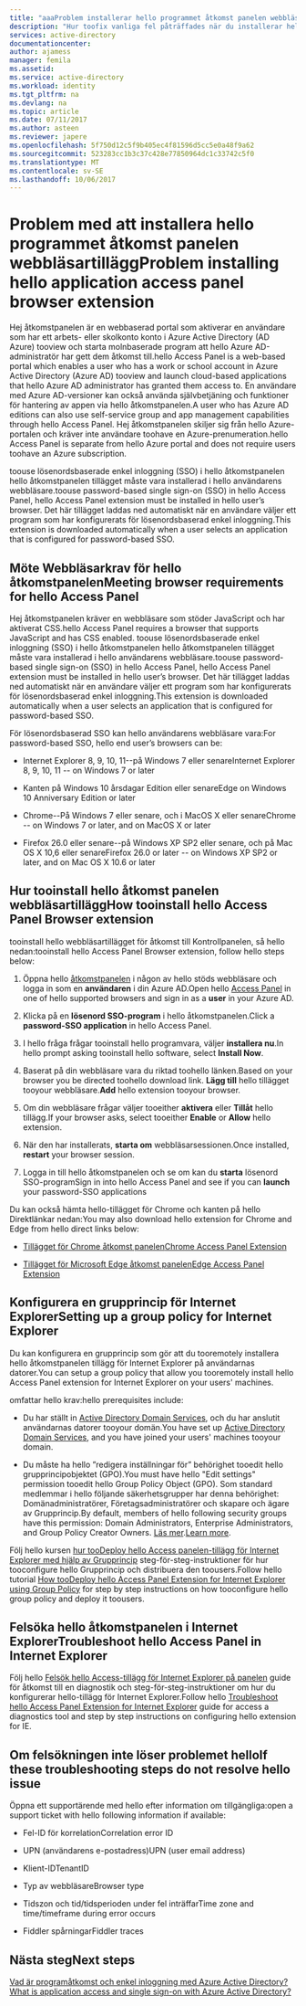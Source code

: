 ```yaml
---
title: "aaaProblem installerar hello programmet åtkomst panelen webbläsartillägget | Microsoft Docs"
description: "Hur toofix vanliga fel påträffades när du installerar hello åtkomst panelen webbläsartillägg"
services: active-directory
documentationcenter: 
author: ajamess
manager: femila
ms.assetid: 
ms.service: active-directory
ms.workload: identity
ms.tgt_pltfrm: na
ms.devlang: na
ms.topic: article
ms.date: 07/11/2017
ms.author: asteen
ms.reviewer: japere
ms.openlocfilehash: 5f750d12c5f9b405ec4f81596d5cc5e0a48f9a62
ms.sourcegitcommit: 523283cc1b3c37c428e77850964dc1c33742c5f0
ms.translationtype: MT
ms.contentlocale: sv-SE
ms.lasthandoff: 10/06/2017
---
```

# <a name="problem-installing-hello-application-access-panel-browser-extension"></a><span data-ttu-id="8d633-103">Problem med att installera hello programmet åtkomst panelen webbläsartillägg</span><span class="sxs-lookup"><span data-stu-id="8d633-103">Problem installing hello application access panel browser extension</span></span>

<span data-ttu-id="8d633-104">Hej åtkomstpanelen är en webbaserad portal som aktiverar en användare som har ett arbets- eller skolkonto konto i Azure Active Directory (AD Azure) tooview och starta molnbaserade program att hello Azure AD-administratör har gett dem åtkomst till.</span><span class="sxs-lookup"><span data-stu-id="8d633-104">hello Access Panel is a web-based portal which enables a user who has a work or school account in Azure Active Directory (Azure AD) tooview and launch cloud-based applications that hello Azure AD administrator has granted them access to.</span></span> <span data-ttu-id="8d633-105">En användare med Azure AD-versioner kan också använda självbetjäning och funktioner för hantering av appen via hello åtkomstpanelen.</span><span class="sxs-lookup"><span data-stu-id="8d633-105">A user who has Azure AD editions can also use self-service group and app management capabilities through hello Access Panel.</span></span> <span data-ttu-id="8d633-106">Hej åtkomstpanelen skiljer sig från hello Azure-portalen och kräver inte användare toohave en Azure-prenumeration.</span><span class="sxs-lookup"><span data-stu-id="8d633-106">hello Access Panel is separate from hello Azure portal and does not require users toohave an Azure subscription.</span></span>

<span data-ttu-id="8d633-107">toouse lösenordsbaserade enkel inloggning (SSO) i hello åtkomstpanelen hello åtkomstpanelen tillägget måste vara installerad i hello användarens webbläsare.</span><span class="sxs-lookup"><span data-stu-id="8d633-107">toouse password-based single sign-on (SSO) in hello Access Panel, hello Access Panel extension must be installed in hello user’s browser.</span></span> <span data-ttu-id="8d633-108">Det här tillägget laddas ned automatiskt när en användare väljer ett program som har konfigurerats för lösenordsbaserad enkel inloggning.</span><span class="sxs-lookup"><span data-stu-id="8d633-108">This extension is downloaded automatically when a user selects an application that is configured for password-based SSO.</span></span>

## <a name="meeting-browser-requirements-for-hello-access-panel"></a><span data-ttu-id="8d633-109">Möte Webbläsarkrav för hello åtkomstpanelen</span><span class="sxs-lookup"><span data-stu-id="8d633-109">Meeting browser requirements for hello Access Panel</span></span>

<span data-ttu-id="8d633-110">Hej åtkomstpanelen kräver en webbläsare som stöder JavaScript och har aktiverat CSS.</span><span class="sxs-lookup"><span data-stu-id="8d633-110">hello Access Panel requires a browser that supports JavaScript and has CSS enabled.</span></span> <span data-ttu-id="8d633-111">toouse lösenordsbaserade enkel inloggning (SSO) i hello åtkomstpanelen hello åtkomstpanelen tillägget måste vara installerad i hello användarens webbläsare.</span><span class="sxs-lookup"><span data-stu-id="8d633-111">toouse password-based single sign-on (SSO) in hello Access Panel, hello Access Panel extension must be installed in hello user’s browser.</span></span> <span data-ttu-id="8d633-112">Det här tillägget laddas ned automatiskt när en användare väljer ett program som har konfigurerats för lösenordsbaserad enkel inloggning.</span><span class="sxs-lookup"><span data-stu-id="8d633-112">This extension is downloaded automatically when a user selects an application that is configured for password-based SSO.</span></span>

<span data-ttu-id="8d633-113">För lösenordsbaserad SSO kan hello användarens webbläsare vara:</span><span class="sxs-lookup"><span data-stu-id="8d633-113">For password-based SSO, hello end user’s browsers can be:</span></span>

-   <span data-ttu-id="8d633-114">Internet Explorer 8, 9, 10, 11--på Windows 7 eller senare</span><span class="sxs-lookup"><span data-stu-id="8d633-114">Internet Explorer 8, 9, 10, 11 -- on Windows 7 or later</span></span>

-   <span data-ttu-id="8d633-115">Kanten på Windows 10 årsdagar Edition eller senare</span><span class="sxs-lookup"><span data-stu-id="8d633-115">Edge on Windows 10 Anniversary Edition or later</span></span> 

-   <span data-ttu-id="8d633-116">Chrome--På Windows 7 eller senare, och i MacOS X eller senare</span><span class="sxs-lookup"><span data-stu-id="8d633-116">Chrome -- on Windows 7 or later, and on MacOS X or later</span></span>

-   <span data-ttu-id="8d633-117">Firefox 26.0 eller senare--på Windows XP SP2 eller senare, och på Mac OS X 10,6 eller senare</span><span class="sxs-lookup"><span data-stu-id="8d633-117">Firefox 26.0 or later -- on Windows XP SP2 or later, and on Mac OS X 10.6 or later</span></span>

## <a name="how-tooinstall-hello-access-panel-browser-extension"></a><span data-ttu-id="8d633-118">Hur tooinstall hello åtkomst panelen webbläsartillägg</span><span class="sxs-lookup"><span data-stu-id="8d633-118">How tooinstall hello Access Panel Browser extension</span></span>

<span data-ttu-id="8d633-119">tooinstall hello webbläsartillägget för åtkomst till Kontrollpanelen, så hello nedan:</span><span class="sxs-lookup"><span data-stu-id="8d633-119">tooinstall hello Access Panel Browser extension, follow hello steps below:</span></span>

1.  <span data-ttu-id="8d633-120">Öppna hello [åtkomstpanelen](https://myapps.microsoft.com) i någon av hello stöds webbläsare och logga in som en **användaren** i din Azure AD.</span><span class="sxs-lookup"><span data-stu-id="8d633-120">Open hello [Access Panel](https://myapps.microsoft.com) in one of hello supported browsers and sign in as a **user** in your Azure AD.</span></span>

2.  <span data-ttu-id="8d633-121">Klicka på en **lösenord SSO-program** i hello åtkomstpanelen.</span><span class="sxs-lookup"><span data-stu-id="8d633-121">Click a **password-SSO application** in hello Access Panel.</span></span>

3.  <span data-ttu-id="8d633-122">I hello fråga frågar tooinstall hello programvara, väljer **installera nu**.</span><span class="sxs-lookup"><span data-stu-id="8d633-122">In hello prompt asking tooinstall hello software, select **Install Now**.</span></span>

4.  <span data-ttu-id="8d633-123">Baserat på din webbläsare vara du riktad toohello länken.</span><span class="sxs-lookup"><span data-stu-id="8d633-123">Based on your browser you be directed toohello download link.</span></span> <span data-ttu-id="8d633-124">**Lägg till** hello tillägget tooyour webbläsare.</span><span class="sxs-lookup"><span data-stu-id="8d633-124">**Add** hello extension tooyour browser.</span></span>

5.  <span data-ttu-id="8d633-125">Om din webbläsare frågar väljer tooeither **aktivera** eller **Tillåt** hello tillägg.</span><span class="sxs-lookup"><span data-stu-id="8d633-125">If your browser asks, select tooeither **Enable** or **Allow** hello extension.</span></span>

6.  <span data-ttu-id="8d633-126">När den har installerats, **starta om** webbläsarsessionen.</span><span class="sxs-lookup"><span data-stu-id="8d633-126">Once installed, **restart** your browser session.</span></span>

7.  <span data-ttu-id="8d633-127">Logga in till hello åtkomstpanelen och se om kan du **starta** lösenord SSO-program</span><span class="sxs-lookup"><span data-stu-id="8d633-127">Sign in into hello Access Panel and see if you can **launch** your password-SSO applications</span></span>

<span data-ttu-id="8d633-128">Du kan också hämta hello-tillägget för Chrome och kanten på hello Direktlänkar nedan:</span><span class="sxs-lookup"><span data-stu-id="8d633-128">You may also download hello extension for Chrome and Edge from hello direct links below:</span></span>

-   [<span data-ttu-id="8d633-129">Tillägget för Chrome åtkomst panelen</span><span class="sxs-lookup"><span data-stu-id="8d633-129">Chrome Access Panel Extension</span></span>](https://chrome.google.com/webstore/detail/access-panel-extension/ggjhpefgjjfobnfoldnjipclpcfbgbhl)

-   [<span data-ttu-id="8d633-130">Tillägget för Microsoft Edge åtkomst panelen</span><span class="sxs-lookup"><span data-stu-id="8d633-130">Edge Access Panel Extension</span></span>](https://www.microsoft.com/store/apps/9pc9sckkzk84) 

## <a name="setting-up-a-group-policy-for-internet-explorer"></a><span data-ttu-id="8d633-131">Konfigurera en grupprincip för Internet Explorer</span><span class="sxs-lookup"><span data-stu-id="8d633-131">Setting up a group policy for Internet Explorer</span></span>

<span data-ttu-id="8d633-132">Du kan konfigurera en grupprincip som gör att du tooremotely installera hello åtkomstpanelen tillägg för Internet Explorer på användarnas datorer.</span><span class="sxs-lookup"><span data-stu-id="8d633-132">You can setup a group policy that allow you tooremotely install hello Access Panel extension for Internet Explorer on your users' machines.</span></span>

<span data-ttu-id="8d633-133">omfattar hello krav:</span><span class="sxs-lookup"><span data-stu-id="8d633-133">hello prerequisites include:</span></span>

-   <span data-ttu-id="8d633-134">Du har ställt in [Active Directory Domain Services](https://msdn.microsoft.com/library/aa362244%28v=vs.85%29.aspx), och du har anslutit användarnas datorer tooyour domän.</span><span class="sxs-lookup"><span data-stu-id="8d633-134">You have set up [Active Directory Domain Services](https://msdn.microsoft.com/library/aa362244%28v=vs.85%29.aspx), and you have joined your users' machines tooyour domain.</span></span>

-   <span data-ttu-id="8d633-135">Du måste ha hello ”redigera inställningar för” behörighet tooedit hello grupprincipobjektet (GPO).</span><span class="sxs-lookup"><span data-stu-id="8d633-135">You must have hello "Edit settings" permission tooedit hello Group Policy Object (GPO).</span></span> <span data-ttu-id="8d633-136">Som standard medlemmar i hello följande säkerhetsgrupper har denna behörighet: Domänadministratörer, Företagsadministratörer och skapare och ägare av Grupprincip.</span><span class="sxs-lookup"><span data-stu-id="8d633-136">By default, members of hello following security groups have this permission: Domain Administrators, Enterprise Administrators, and Group Policy Creator Owners.</span></span> <span data-ttu-id="8d633-137">[Läs mer](https://technet.microsoft.com/library/cc781991%28v=ws.10%29.aspx).</span><span class="sxs-lookup"><span data-stu-id="8d633-137">[Learn more](https://technet.microsoft.com/library/cc781991%28v=ws.10%29.aspx).</span></span>

<span data-ttu-id="8d633-138">Följ hello kursen [hur tooDeploy hello Access panelen-tillägg för Internet Explorer med hjälp av Grupprincip](active-directory-saas-ie-group-policy.md) steg-för-steg-instruktioner för hur tooconfigure hello Grupprincip och distribuera den toousers.</span><span class="sxs-lookup"><span data-stu-id="8d633-138">Follow hello tutorial [How tooDeploy hello Access Panel Extension for Internet Explorer using Group Policy](active-directory-saas-ie-group-policy.md) for step by step instructions on how tooconfigure hello group policy and deploy it toousers.</span></span>

## <a name="troubleshoot-hello-access-panel-in-internet-explorer"></a><span data-ttu-id="8d633-139">Felsöka hello åtkomstpanelen i Internet Explorer</span><span class="sxs-lookup"><span data-stu-id="8d633-139">Troubleshoot hello Access Panel in Internet Explorer</span></span>

<span data-ttu-id="8d633-140">Följ hello [Felsök hello Access-tillägg för Internet Explorer på panelen](active-directory-saas-ie-troubleshooting.md) guide för åtkomst till en diagnostik och steg-för-steg-instruktioner om hur du konfigurerar hello-tillägg för Internet Explorer.</span><span class="sxs-lookup"><span data-stu-id="8d633-140">Follow hello [Troubleshoot hello Access Panel Extension for Internet Explorer](active-directory-saas-ie-troubleshooting.md) guide for access a diagnostics tool and step by step instructions on configuring hello extension for IE.</span></span>

## <a name="if-these-troubleshooting-steps-do-not-resolve-hello-issue"></a><span data-ttu-id="8d633-141">Om felsökningen inte löser problemet hello</span><span class="sxs-lookup"><span data-stu-id="8d633-141">If these troubleshooting steps do not resolve hello issue</span></span>

<span data-ttu-id="8d633-142">Öppna ett supportärende med hello efter information om tillgängliga:</span><span class="sxs-lookup"><span data-stu-id="8d633-142">open a support ticket with hello following information if available:</span></span>

-   <span data-ttu-id="8d633-143">Fel-ID för korrelation</span><span class="sxs-lookup"><span data-stu-id="8d633-143">Correlation error ID</span></span>

-   <span data-ttu-id="8d633-144">UPN (användarens e-postadress)</span><span class="sxs-lookup"><span data-stu-id="8d633-144">UPN (user email address)</span></span>

-   <span data-ttu-id="8d633-145">Klient-ID</span><span class="sxs-lookup"><span data-stu-id="8d633-145">TenantID</span></span>

-   <span data-ttu-id="8d633-146">Typ av webbläsare</span><span class="sxs-lookup"><span data-stu-id="8d633-146">Browser type</span></span>

-   <span data-ttu-id="8d633-147">Tidszon och tid/tidsperioden under fel inträffar</span><span class="sxs-lookup"><span data-stu-id="8d633-147">Time zone and time/timeframe during error occurs</span></span>

-   <span data-ttu-id="8d633-148">Fiddler spårningar</span><span class="sxs-lookup"><span data-stu-id="8d633-148">Fiddler traces</span></span>

## <a name="next-steps"></a><span data-ttu-id="8d633-149">Nästa steg</span><span class="sxs-lookup"><span data-stu-id="8d633-149">Next steps</span></span>
[<span data-ttu-id="8d633-150">Vad är programåtkomst och enkel inloggning med Azure Active Directory?</span><span class="sxs-lookup"><span data-stu-id="8d633-150">What is application access and single sign-on with Azure Active Directory?</span></span>](active-directory-appssoaccess-whatis.md)
